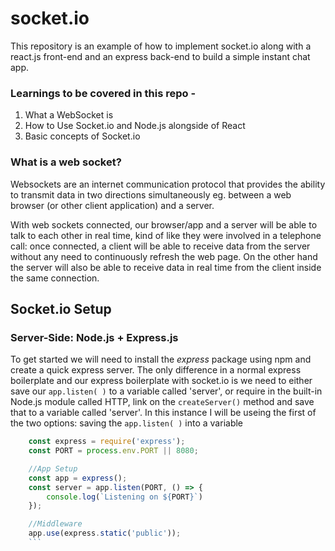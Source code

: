 # socket.io

This repository is an example of how to implement socket.io along with a react.js front-end and an express back-end to build a simple instant chat app.

### Learnings to be covered in this repo - 

1. What a WebSocket is
2. How to Use Socket.io and Node.js alongside of React
3. Basic concepts of Socket.io

### What is a web socket?

Websockets are an internet communication protocol that provides the ability to transmit data in two directions simultaneously eg. between a web browser (or other client application) and a server.

With web sockets connected, our browser/app and a server will be able to talk to each other in real time, kind of like they were involved in a telephone call: once connected, a client will be able to receive data from the server without any need to continuously refresh the web page. On the other hand the server will also be able to receive data in real time from the client inside the same connection.

## Socket.io Setup
### Server-Side: Node.js + Express.js
 To get started we will need to install the *express* package using npm and create a quick express server.
 The only difference in a normal express boilerplate and our express boilerplate with socket.io is we need to either save our ```app.listen( )``` to a variable called 'server', or require in the built-in Node.js module called HTTP, link on the ```createServer()``` method and save that to a variable called 'server'.
In this instance I will be useing the first of the two options: saving the ```app.listen( )``` into a variable

```javascript
    const express = require('express');
    const PORT = process.env.PORT || 8080;

    //App Setup
    const app = express();
    const server = app.listen(PORT, () => {
        console.log(`Listening on ${PORT}`)
    });

    //Middleware
    app.use(express.static('public'));
    ```

